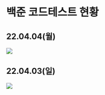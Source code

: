 # 백준 코드테스트 현황

## 22.04.04(월)
<img src="https://user-images.githubusercontent.com/89256060/161438631-9bf03d24-8f43-42d5-9186-de89d954fead.png">

## 22.04.03(일)
<img src="https://user-images.githubusercontent.com/89256060/161430121-e113bdc0-05f8-42ce-bfb6-03124df02d27.png">
